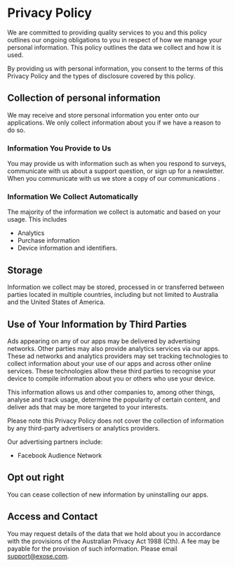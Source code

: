 # Privacy Policy 

We are committed to providing quality services to you and this policy outlines our ongoing obligations to you in respect of how we manage your personal information. This policy outlines the data we collect and how it is used. 

By providing us with personal information, you consent to the terms of this Privacy Policy and the types of disclosure covered by this policy.

## Collection of personal information 
We may receive and store personal information you enter onto our applications. We only collect information about you if we have a reason to do so.

### Information You Provide to Us
You  may provide us with information such as when you respond to surveys, communicate with us about a support question, or sign up for a newsletter. When you communicate with us we store a copy of our communications .

### Information We Collect Automatically
The majority of the information we collect is automatic and based on your usage. This includes
- Analytics
- Purchase information
- Device information and identifiers.

## Storage
Information we collect may be stored, processed in or transferred between parties located in multiple countries, including but not limited to Australia and the United States of America. 


## Use of Your Information by Third Parties
Ads appearing on any of our apps may be delivered by advertising networks. Other parties may also provide analytics services via our apps. These ad networks and analytics providers may set tracking technologies to collect information about your use of our apps and across other online services. These technologies allow these third parties to recognise your device to compile information about you or others who use your device. 

This information allows us and other companies to, among other things, analyse and track usage, determine the popularity of certain content, and deliver ads that may be more targeted to your interests. 

Please note this Privacy Policy does not cover the collection of information by any third-party advertisers or analytics providers. 

Our advertising partners include:
- Facebook Audience Network 

## Opt out right 
You can cease collection of new information by uninstalling our apps.

## Access and Contact
You may request details of the data that we hold about you in accordance with the provisions of the Australian Privacy Act 1988 (Cth). A fee may be payable for the provision of such information. Please email support@exose.com. 
